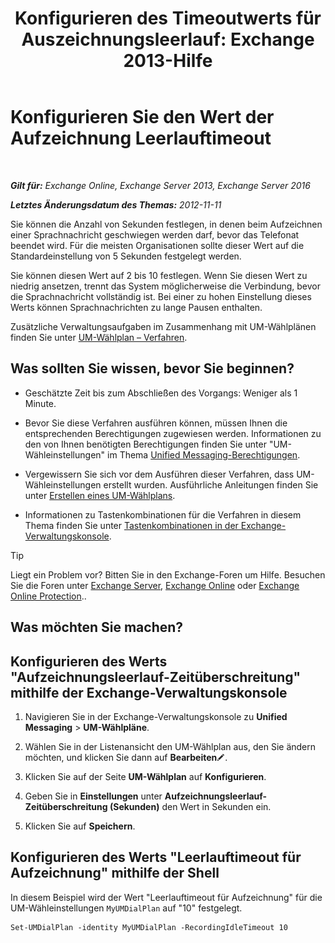 ﻿---
title: 'Konfigurieren des Timeoutwerts für Auszeichnungsleerlauf: Exchange 2013-Hilfe'
TOCTitle: Konfigurieren Sie den Wert der Aufzeichnung Leerlauftimeout
ms:assetid: a7fb9a09-fde9-447d-ad2c-95598405e99b
ms:mtpsurl: https://technet.microsoft.com/de-de/library/Ee423550(v=EXCHG.150)
ms:contentKeyID: 50476430
ms.date: 05/23/2018
mtps_version: v=EXCHG.150
ms.translationtype: MT
---

# Konfigurieren Sie den Wert der Aufzeichnung Leerlauftimeout

 

_**Gilt für:** Exchange Online, Exchange Server 2013, Exchange Server 2016_

_**Letztes Änderungsdatum des Themas:** 2012-11-11_

Sie können die Anzahl von Sekunden festlegen, in denen beim Aufzeichnen einer Sprachnachricht geschwiegen werden darf, bevor das Telefonat beendet wird. Für die meisten Organisationen sollte dieser Wert auf die Standardeinstellung von 5 Sekunden festgelegt werden.

Sie können diesen Wert auf 2 bis 10 festlegen. Wenn Sie diesen Wert zu niedrig ansetzen, trennt das System möglicherweise die Verbindung, bevor die Sprachnachricht vollständig ist. Bei einer zu hohen Einstellung dieses Werts können Sprachnachrichten zu lange Pausen enthalten.

Zusätzliche Verwaltungsaufgaben im Zusammenhang mit UM-Wählplänen finden Sie unter [UM-Wählplan – Verfahren](um-dial-plan-procedures-exchange-2013-help.md).

## Was sollten Sie wissen, bevor Sie beginnen?

  - Geschätzte Zeit bis zum Abschließen des Vorgangs: Weniger als 1 Minute.

  - Bevor Sie diese Verfahren ausführen können, müssen Ihnen die entsprechenden Berechtigungen zugewiesen werden. Informationen zu den von Ihnen benötigten Berechtigungen finden Sie unter "UM-Wähleinstellungen" im Thema [Unified Messaging-Berechtigungen](unified-messaging-permissions-exchange-2013-help.md).

  - Vergewissern Sie sich vor dem Ausführen dieser Verfahren, dass UM-Wähleinstellungen erstellt wurden. Ausführliche Anleitungen finden Sie unter [Erstellen eines UM-Wählplans](https://technet.microsoft.com/de-de/library/Bb123819(v=EXCHG.150)).

  - Informationen zu Tastenkombinationen für die Verfahren in diesem Thema finden Sie unter [Tastenkombinationen in der Exchange-Verwaltungskonsole](keyboard-shortcuts-in-the-exchange-admin-center-exchange-online-protection-help.md).


> [!TIP]
> Liegt ein Problem vor? Bitten Sie in den Exchange-Foren um Hilfe. Besuchen Sie die Foren unter <A href="https://go.microsoft.com/fwlink/p/?linkid=60612">Exchange Server</A>, <A href="https://go.microsoft.com/fwlink/p/?linkid=267542">Exchange Online</A> oder <A href="https://go.microsoft.com/fwlink/p/?linkid=285351">Exchange Online Protection</A>..



## Was möchten Sie machen?

## Konfigurieren des Werts "Aufzeichnungsleerlauf-Zeitüberschreitung" mithilfe der Exchange-Verwaltungskonsole

1.  Navigieren Sie in der Exchange-Verwaltungskonsole zu **Unified Messaging** \> **UM-Wählpläne**.

2.  Wählen Sie in der Listenansicht den UM-Wählplan aus, den Sie ändern möchten, und klicken Sie dann auf **Bearbeiten**![Bearbeitungssymbol](images/Bb124582.6f53ccb2-1f13-4c02-bea0-30690e6ea71d(EXCHG.150).gif "Bearbeitungssymbol").

3.  Klicken Sie auf der Seite **UM-Wählplan** auf **Konfigurieren**.

4.  Geben Sie in **Einstellungen** unter **Aufzeichnungsleerlauf-Zeitüberschreitung (Sekunden)** den Wert in Sekunden ein.

5.  Klicken Sie auf **Speichern**.

## Konfigurieren des Werts "Leerlauftimeout für Aufzeichnung" mithilfe der Shell

In diesem Beispiel wird der Wert "Leerlauftimeout für Aufzeichnung" für die UM-Wähleinstellungen `MyUMDialPlan` auf "10" festgelegt.

    Set-UMDialPlan -identity MyUMDialPlan -RecordingIdleTimeout 10

